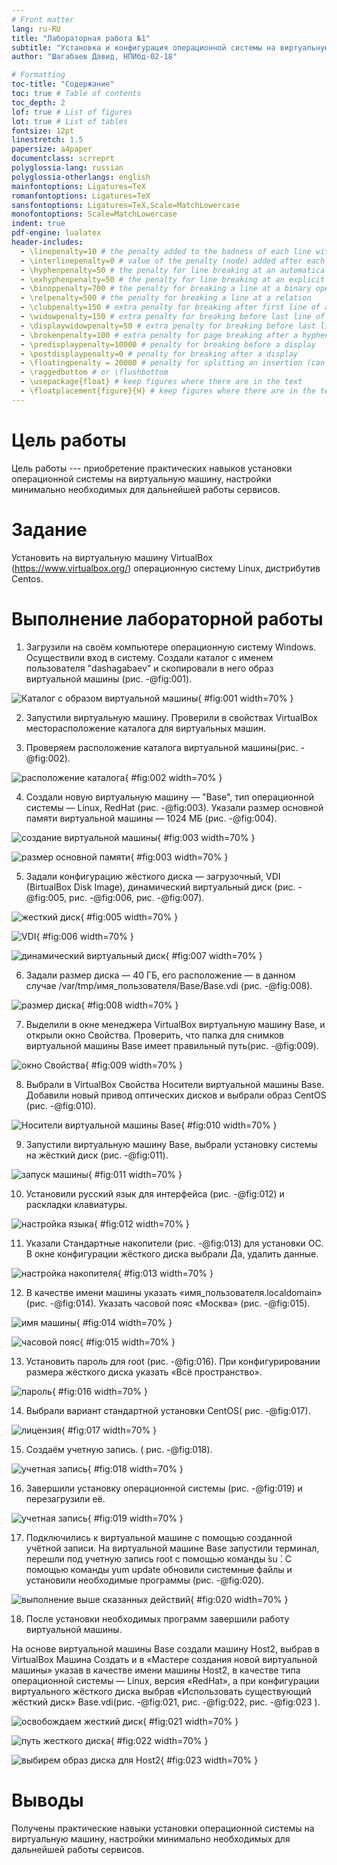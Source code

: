 ```yaml
---
# Front matter
lang: ru-RU
title: "Лабораторная работа №1"
subtitle: "Установка и конфигурация операционной системы на виртуальную машину"
author: "Шагабаев Давид, НПИбд-02-18"

# Formatting
toc-title: "Содержание"
toc: true # Table of contents
toc_depth: 2
lof: true # List of figures
lot: true # List of tables
fontsize: 12pt
linestretch: 1.5
papersize: a4paper
documentclass: scrreprt
polyglossia-lang: russian
polyglossia-otherlangs: english
mainfontoptions: Ligatures=TeX
romanfontoptions: Ligatures=TeX
sansfontoptions: Ligatures=TeX,Scale=MatchLowercase
monofontoptions: Scale=MatchLowercase
indent: true
pdf-engine: lualatex
header-includes:
  - \linepenalty=10 # the penalty added to the badness of each line within a paragraph (no associated penalty node) Increasing the value makes tex try to have fewer lines in the paragraph.
  - \interlinepenalty=0 # value of the penalty (node) added after each line of a paragraph.
  - \hyphenpenalty=50 # the penalty for line breaking at an automatically inserted hyphen
  - \exhyphenpenalty=50 # the penalty for line breaking at an explicit hyphen
  - \binoppenalty=700 # the penalty for breaking a line at a binary operator
  - \relpenalty=500 # the penalty for breaking a line at a relation
  - \clubpenalty=150 # extra penalty for breaking after first line of a paragraph
  - \widowpenalty=150 # extra penalty for breaking before last line of a paragraph
  - \displaywidowpenalty=50 # extra penalty for breaking before last line before a display math
  - \brokenpenalty=100 # extra penalty for page breaking after a hyphenated line
  - \predisplaypenalty=10000 # penalty for breaking before a display
  - \postdisplaypenalty=0 # penalty for breaking after a display
  - \floatingpenalty = 20000 # penalty for splitting an insertion (can only be split footnote in standard LaTeX)
  - \raggedbottom # or \flushbottom
  - \usepackage{float} # keep figures where there are in the text
  - \floatplacement{figure}{H} # keep figures where there are in the text
---
```


# Цель работы

Цель работы --- приобретение практических навыков установки операционной системы на виртуальную машину, настройки минимально необходимых для дальнейшей работы сервисов.

# Задание

Установить на виртуальную машину VirtualBox (https://www.virtualbox.org/) операционную систему Linux, дистрибутив Centos.

# Выполнение лабораторной работы

1. Загрузили на своём компьютере операционную систему Windows. Осуществили вход в систему. Создали каталог с именем пользователя "dashagabaev" и скопировали в него образ виртуальной машины  (рис. -@fig:001).

![Каталог с образом виртуальной машины](image/001.png){ #fig:001 width=70% }

2. Запустили виртуальную машину. Проверили в свойствах VirtualBox месторасположение каталога для виртуальных машин. 

3. Проверяем расположение каталога виртуальной машины(рис. -@fig:002).

![расположение каталога](image/002.png){ #fig:002 width=70% }


4. Создали новую виртуальную машину — "Base", тип операционной системы
— Linux, RedHat (рис. -@fig:003). Указали размер основной памяти виртуальной
машины — 1024 МБ (рис. -@fig:004).

![создание виртуальной машины](image/003.png){ #fig:003 width=70% }

![размер основной памяти](image/004.png){ #fig:003 width=70% }

5. Задали конфигурацию жёсткого диска — загрузочный, VDI (BirtualBox
Disk Image), динамический виртуальный диск (рис. -@fig:005, рис. -@fig:006, рис. -@fig:007).

![жесткий диск](image/005.png){ #fig:005 width=70% }

![VDI](image/006.png){ #fig:006 width=70% }

![динамический виртуальный диск](image/007.png){ #fig:007 width=70% }

6. Задали размер диска — 40 ГБ, его расположение — в данном случае
/var/tmp/имя_пользователя/Base/Base.vdi (рис. -@fig:008).

![размер диска](image/008.png){ #fig:008 width=70% }

7. Выделили в окне менеджера VirtualBox виртуальную машину Base, и открыли окно Свойства. Проверить, что папка для снимков виртуальной машины Base имеет правильный путь(рис. -@fig:009).

![окно Свойства](image/009.png){ #fig:009 width=70% }

8. Выбрали в VirtualBox Свойства Носители виртуальной машины Base. Добавили новый привод оптических дисков и выбрали образ CentOS (рис. -@fig:010).

![Носители виртуальной машины Base](image/010.png){ #fig:010 width=70% }

9. Запустили виртуальную машину Base, выбрали установку системы на жёсткий диск (рис. -@fig:011).

![запуск машины](image/011.png){ #fig:011 width=70% }

10. Установили русский язык для интерфейса (рис. -@fig:012) и раскладки клавиатуры.

![настройка языка](image/012.png){ #fig:012 width=70% }

11. Указали Стандартные накопители (рис. -@fig:013) для установки ОС. В окне конфигурации жёсткого диска выбрали Да, удалить данные.

![настройка накопителя](image/013.png){ #fig:013 width=70% }

12. В качестве имени машины указать «имя_пользователя.localdomain» (рис. -@fig:014). Указать часовой пояс «Москва» (рис. -@fig:015).

![имя машины](image/014.png){ #fig:014 width=70% }

![часовой пояс](image/015.png){ #fig:015 width=70% }

13. Установить пароль для root (рис. -@fig:016). При конфигурировании размера жёсткого диска указать «Всё пространство».

![пароль](image/016.png){ #fig:016 width=70% }

14. Выбрали вариант стандартной установки CentOS( рис. -@fig:017).

![лицензия](image/017.png){ #fig:017 width=70% }

15. Создаём учетную запись. ( рис. -@fig:018).

![учетная запись](image/018.png){ #fig:018 width=70% }

16. Завершили установку операционной системы (рис. -@fig:019) и перезагрузили её.

![учетная запись](image/019.png){ #fig:019 width=70% }

17. Подключились к виртуальной машине с помощью созданной учётной записи. На виртуальной машине Base запустили терминал, перешли под учетную запись root с помощью команды  ̀su ̀. С помощью команды yum update обновили системные файлы и установили необходимые программы (рис. -@fig:020).

![выполнение выше сказанных действий](image/020.png){ #fig:020 width=70% }

18. После установки необходимых программ завершили работу виртуальной машины. 

На основе виртуальной машины Base создали машину Host2, выбрав в VirtualBox Машина Создать и в «Мастере создания новой виртуальной машины» указав в качестве имени машины Host2, в качестве типа операционной системы — Linux, версия «RedHat», а при конфигурации виртуального жёсткого диска выбрав «Использовать существующий жёсткий диск» Base.vdi(рис. -@fig:021, рис. -@fig:022, рис. -@fig:023 ).

![ освобождаем жесткий диск](image/021.png){ #fig:021 width=70% }

![ путь жесткого диска](image/022.png){ #fig:022 width=70% }

![ выбирем образ диска для Host2](image/023.png){ #fig:023 width=70% }


# Выводы

Получены практические навыки установки операционной системы на виртуальную машину, настройки минимально необходимых для дальнейшей работы сервисов.